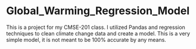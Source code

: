 # Global_Warming_Regression_Model
This is a project for my CMSE-201 class. I utilized Pandas and regression techniques to clean climate change data and create a model.
This is a very simple model, it is not meant to be 100% accurate by any means.
